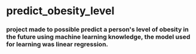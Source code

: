 # predict_obesity_level

### project made to possible predict a person's level of obesity in the future using machine learning knowledge, the model used for learning was linear regression.
